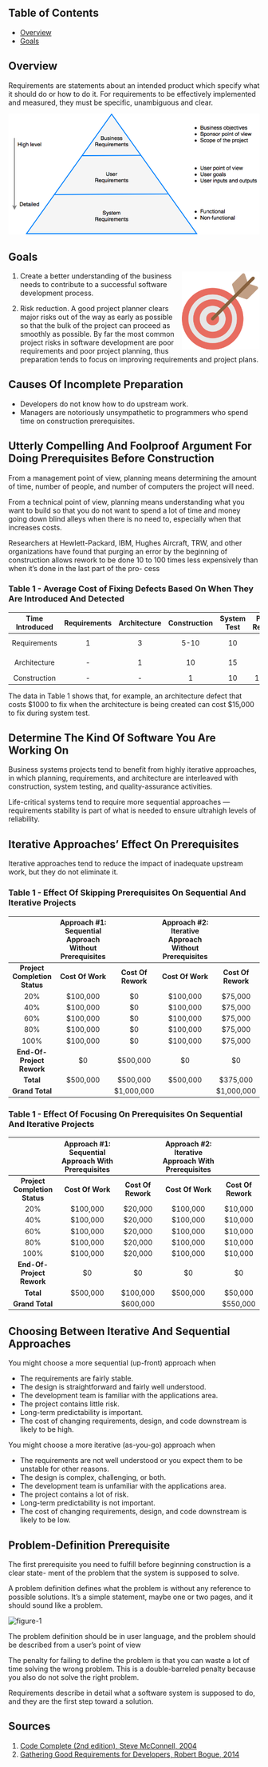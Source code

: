## Table of Contents

- [Overview](#overview)
- [Goals](#goals)

<a name="overview"></a>
## Overview

Requirements are statements about an intended product which specify what it should do or how to do it. For requirements to be effectively implemented and measured, they must be specific, unambiguous and clear.

<p align="center">
    <img src="./imgs/requirement-types.png">
</p>

<a name="goals"></a>
## Goals

<img align="right" width="156" height="156" src="./imgs/goal.png">

1. Create a better understanding of the business needs to contribute to a successful software development process.

2. Risk reduction. A good project planner clears major risks out of the way as early as possible so that the bulk of the project can proceed as smoothly as possible. By far the most common project risks in software development are poor requirements and poor project planning, thus preparation tends to focus on improving requirements and project plans.

## Causes Of Incomplete Preparation

* Developers do not know how to do upstream work.
* Managers are notoriously unsympathetic to programmers who spend time on construction prerequisites.

## Utterly Compelling And Foolproof Argument For Doing Prerequisites Before Construction

From a management point of view, planning means determining the amount of time, number of people, and number of computers the project will need.

From a technical point of view, planning means understanding what you want to build so that you do not want to spend a lot of time and money going down blind alleys when there is no need to, especially when that increases costs.

Researchers at Hewlett-Packard, IBM, Hughes Aircraft, TRW, and other organizations have found that purging an error by the beginning of construction allows rework to be done 10 to 100 times less expensively than when it’s done in the last part of the pro- cess

### Table 1 - Average Cost of Fixing Defects Based On When They Are Introduced And Detected

| **Time Introduced** | Requirements | Architecture | Construction | System Test | Post-Release |
| :---: | :---: | :---: | :---: | :---: | :---: |
| Requirements | 1 | 3 | 5-10 | 10 | 10-100 |
| Architecture | - | 1 | 10 | 15 | 25-100 |
| Construction | - | - | 1 | 10 | 10-25 |

The data in Table 1 shows that, for example, an architecture defect that costs $1000 to fix when the architecture is being created can cost $15,000 to fix during system test.

## Determine The Kind Of Software You Are Working On

Business systems projects tend to benefit from highly iterative approaches, in which planning, requirements, and architecture are interleaved with construction, system testing, and quality-assurance activities.

Life-critical systems tend to require more sequential approaches — requirements stability is part of what is needed to ensure ultrahigh levels of reliability.

## Iterative Approaches’ Effect On Prerequisites

Iterative approaches tend to reduce the impact of inadequate upstream work, but they do not eliminate it.

### Table 1 - Effect Of Skipping Prerequisites On Sequential And Iterative Projects

|  | Approach #1: Sequential Approach Without Prerequisites |  | Approach #2: Iterative Approach Without Prerequisites |  |
| :---: | :---: | :---: | :---: | :---: |
| **Project Completion Status** | **Cost Of Work** | **Cost Of Rework** | **Cost Of Work** | **Cost Of Rework** |
| 20% | $100,000 | $0 | $100,000 | $75,000 |
| 40% | $100,000 | $0 | $100,000 | $75,000 |
| 60% | $100,000 | $0 | $100,000 | $75,000 |
| 80% | $100,000 | $0 | $100,000 | $75,000 |
| 100% | $100,000 | $0 | $100,000 | $75,000 |
| **End-Of-Project Rework** | $0 | $500,000 | $0 | $0 |
| **Total** | $500,000 | $500,000 | $500,000 | $375,000 |
| **Grand Total** |  | $1,000,000 |  | $1,000,000 |

### Table 1 - Effect Of Focusing On Prerequisites On Sequential And Iterative Projects

|  | Approach #1: Sequential Approach With Prerequisites |  | Approach #2: Iterative Approach With Prerequisites |  |
| :---: | :---: | :---: | :---: | :---: |
| **Project Completion Status** | **Cost Of Work** | **Cost Of Rework** | **Cost Of Work** | **Cost Of Rework** |
| 20% | $100,000 | $20,000 | $100,000 | $10,000 |
| 40% | $100,000 | $20,000 | $100,000 | $10,000 |
| 60% | $100,000 | $20,000 | $100,000 | $10,000 |
| 80% | $100,000 | $20,000 | $100,000 | $10,000 |
| 100% | $100,000 | $20,000 | $100,000 | $10,000 |
| **End-Of-Project Rework** | $0 | $0 | $0 | $0 |
| **Total** | $500,000 | $100,000 | $500,000 | $50,000 |
| **Grand Total** |  | $600,000 |  | $550,000 |

## Choosing Between Iterative And Sequential Approaches

You might choose a more sequential (up-front) approach when

* The requirements are fairly stable.
* The design is straightforward and fairly well understood.
* The development team is familiar with the applications area.
* The project contains little risk.
* Long-term predictability is important.
* The cost of changing requirements, design, and code downstream is likely to be high.

You might choose a more iterative (as-you-go) approach when

* The requirements are not well understood or you expect them to be unstable for other reasons.
* The design is complex, challenging, or both.
* The development team is unfamiliar with the applications area.
* The project contains a lot of risk.
* Long-term predictability is not important.
* The cost of changing requirements, design, and code downstream is likely to be low.

## Problem-Definition Prerequisite

The first prerequisite you need to fulfill before beginning construction is a clear state- ment of the problem that the system is supposed to solve.

A problem definition defines what the problem is without any reference to possible solutions. It’s a simple statement, maybe one or two pages, and it should sound like a problem.

![figure-1](https://flylib.com/books/2/823/1/html/2/images/0735619670/graphics/03fig04.gif)

The problem definition should be in user language, and the problem should be described from a user’s point of view

The penalty for failing to define the problem is that you can waste a lot of time solving the wrong problem. This is a double-barreled penalty because you also do not solve the right problem.

Requirements describe in detail what a software system is supposed to do, and they are the first step toward a solution.

## Sources

1. [Code Complete (2nd edition), Steve McConnell, 2004](https://en.wikipedia.org/wiki/Code_Complete)
2. [Gathering Good Requirements for Developers, Robert Bogue, 2014](https://www.pluralsight.com/courses/gathering-good-requirements-developers)